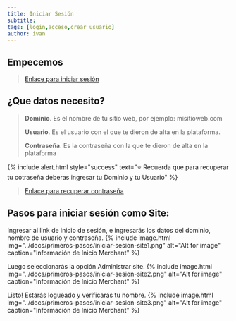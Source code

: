 ```yaml
---
title: Iniciar Sesión
subtitle: 
tags: [login,acceso,crear_usuario]
author: ivan
---
```


## Empecemos

> [Enlace para iniciar sesión](https://sitecentral.ezcentral-tech.ch/login)

## ¿Que datos necesito?

> **Dominio**. Es el nombre de tu sitio web, por ejemplo: misitioweb.com
> 
> **Usuario**. Es el usuario con el que te dieron de alta en la plataforma.
> 
> **Contraseña**. Es la contraseña con la que te dieron de alta en la plataforma

{% include alert.html style="success" text="⭐ Recuerda que para recuperar tu cotraseña deberas ingresar tu Dominio y tu Usuario" %}

> [Enlace para recuperar contraseña](https://sitecentral.ezcentral-tech.ch/password-recovery)

## Pasos para iniciar sesión como Site:

Ingresar al link de inicio de sesión, e ingresarás los datos del dominio, nombre de usuario y contraseña.
{% include image.html img="../docs/primeros-pasos/iniciar-sesion-site1.png" alt="Alt for image" caption="Información de Inicio Merchant" %}

Luego seleccionarás la opción Administrar site.
{% include image.html img="../docs/primeros-pasos/iniciar-sesion-site2.png" alt="Alt for image" caption="Información de Inicio Merchant" %}

Listo! Estarás logueado y verificarás tu nombre. 
{% include image.html img="../docs/primeros-pasos/iniciar-sesion-site3.png" alt="Alt for image" caption="Información de Inicio Merchant" %}




